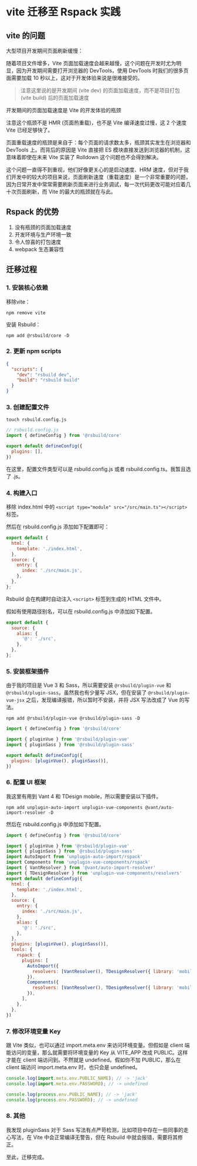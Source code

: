 # vite 迁移至 Rspack 实践

## vite 的问题
大型项目开发期间页面刷新缓慢：

随着项目文件增多，Vite 页面加载速度会越来越慢，这个问题在开发时尤为明显，因为开发期间需要打开浏览器的 DevTools，使用 DevTools 时我们的很多页面需要加载 10 秒以上，这对于开发体验来说是很难接受的。

> 注意这里说的是开发期间 (vite dev) 的页面加载速度，而不是项目打包 (vite build) 后的页面加载速度

开发期间的页面加载速度是 Vite 的开发体验的瓶颈

注意这个瓶颈不是 HMR (页面热重载)，也不是 Vite 编译速度过慢，这 2 个速度 Vite 已经足够快了。

页面重载速度的瓶颈是来自于：每个页面的请求数太多，瓶颈其实发生在浏览器和 DevTools 上。而背后的原因是 Vite 直接把 ES 模块直接发送到浏览器的机制，这意味着即使在未来 Vite 实装了 Rolldown 这个问题也不会得到解决。

这个问题一直得不到重视，他们好像更关心的是启动速度、HRM 速度，但对于我们开发中的较大的项目来说，页面刷新速度（重载速度）是一个非常重要的问题，因为日常开发中常常需要刷新页面来进行业务调试，每一次代码更改可能对应着几十次页面刷新，而 Vite 的最大的瓶颈就在与此。

## Rspack 的优势

1. 没有瓶颈的页面加载速度
2. 开发环境与生产环境一致
3. 令人惊喜的打包速度
4. webpack 生态兼容性

## 迁移过程

### 1. 安装核心依赖

移除vite：

```shell
npm remove vite
```

安装 Rsbuild：

```shell
npm add @rsbuild/core -D
```

### 2. 更新 npm scripts

```json
{
  "scripts": {
    "dev": "rsbuild dev",
    "build": "rsbuild build"
  }
}
```

### 3. 创建配置文件

```shell
touch rsbuild.config.js
```

```js
// rsbuild.config.js
import { defineConfig } from '@rsbuild/core'

export default defineConfig({
  plugins: [],
})
```

在这里，配置文件类型可以是 rsbuild.config.js 或者 rsbuild.config.ts。我暂且选了 .js。

### 4. 构建入口

移除 index.html 中的 `<script type="module" src="/src/main.ts"></script>` 标签。

然后在 rsbuild.config.js 添加如下配置即可：

```js
export default {
  html: {
    template: './index.html',
  },
  source: {
    entry: {
      index: './src/main.js',
    },
  },
};
```

Rsbuild 会在构建时自动注入 `<script>` 标签到生成的 HTML 文件中。

假如有使用路径别名，可以在 rsbuild.config.js 中添加如下配置。

```js
export default {
  source: {
    alias: {
      '@': './src',
    },
  },
};
```

### 5. 安装框架插件

由于我的项目是 Vue 3 和 Sass，所以需要安装 `@rsbuild/plugin-vue` 和 `@rsbuild/plugin-sass`。虽然我也有少量写 JSX，但在安装了 `@rsbuild/plugin-vue-jsx` 之后，发现编译报错，所以暂时不安装，并将 JSX 写法改成了 Vue 的写法。

```shell
npm add @rsbuild/plugin-vue @rsbuild/plugin-sass -D
```

```js
import { defineConfig } from '@rsbuild/core'

import { pluginVue } from '@rsbuild/plugin-vue'
import { pluginSass } from '@rsbuild/plugin-sass'

export default defineConfig({
  plugins: [pluginVue(), pluginSass()],
})
```

### 6. 配置 UI 框架

我这里有用到 Vant 4 和 TDesign mobile，所以需要安装以下插件。

```shell
npm add unplugin-auto-import unplugin-vue-components @vant/auto-import-resolver -D
```

然后在 rsbuild.config.js 中添加如下配置。

```js
import { defineConfig } from '@rsbuild/core'

import { pluginVue } from '@rsbuild/plugin-vue'
import { pluginSass } from '@rsbuild/plugin-sass'
import AutoImport from 'unplugin-auto-import/rspack'
import Components from 'unplugin-vue-components/rspack'
import { VantResolver } from '@vant/auto-import-resolver'
import { TDesignResolver } from 'unplugin-vue-components/resolvers'
export default defineConfig({
  html: {
    template: './index.html',
  },
  source: {
    entry: {
      index: './src/main.js',
    },
    alias: {
      '@': './src',
    },
  },
  plugins: [pluginVue(), pluginSass()],
  tools: {
    rspack: {
      plugins: [
        AutoImport({
          resolvers: [VantResolver(), TDesignResolver({ library: 'mobile-vue' })],
        }),
        Components({
          resolvers: [VantResolver(), TDesignResolver({ library: 'mobile-vue' })],
        }),
      ],
    },
  },
})
```

### 7. 修改环境变量 Key

跟 Vite 类似，也可以通过 import.meta.env 来访问环境变量。但假如是 client 端能访问的变量，那么就需要将环境变量的 Key 从 VITE_APP 改成 PUBLIC。这样才能在 client 端访问到。不然就是 undefined。假如你不加 PUBLIC，那么在 client 端访问 import.meta.env 时，也只会是 undefined。

```js
console.log(import.meta.env.PUBLIC_NAME); // -> 'jack'
console.log(import.meta.env.PASSWORD); // -> undefined

console.log(process.env.PUBLIC_NAME); // -> 'jack'
console.log(process.env.PASSWORD); // -> undefined
```

### 8. 其他

我发现 pluginSass 对于 Sass 写法有点严苛检测，比如项目中存在一些同事的走心写法，在 Vite 中会正常编译无警告，但在 Rsbuild 中就会报错，需要将其修正。

至此，迁移完成。






